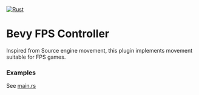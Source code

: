 [![Rust](https://github.com/qhdwight/bevy_fps_controller/actions/workflows/rust.yml/badge.svg)](https://github.com/qhdwight/bevy_fps_controller/actions/workflows/rust.yml)

# Bevy FPS Controller

Inspired from Source engine movement, this plugin implements movement suitable for FPS games.

### Examples

See [main.rs](./examples/minimal.rs)
